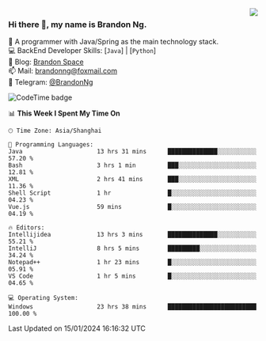<img  align="right" src="https://github-readme-stats-brandon0824.vercel.app/api/top-langs/?username=brandon0824&layout=compact">

### Hi there 👋, my name is Brandon Ng.

🌱 A programmer with Java/Spring as the main technology stack.  
💻 BackEnd Developer Skills: [`Java`] | [`Python`]  
📝 Blog: [Brandon Space](https://brandonng.tech)  
📫 Mail: brandonng@foxmail.com  
📰 Telegram: [@BrandonNg](https://t.me/BrandonNg24)  

![CodeTime badge](https://img.shields.io/endpoint?style=flat-square&url=https%3A%2F%2Fapi.codetime.dev%2Fshield%3Fid%3D128%26project%3D%26in%3D604800000)

<!--START_SECTION:waka-->
📊 **This Week I Spent My Time On** 

```text
🕑︎ Time Zone: Asia/Shanghai

💬 Programming Languages: 
Java                     13 hrs 31 mins      ██████████████░░░░░░░░░░░   57.20 % 
Bash                     3 hrs 1 min         ███░░░░░░░░░░░░░░░░░░░░░░   12.81 % 
XML                      2 hrs 41 mins       ███░░░░░░░░░░░░░░░░░░░░░░   11.36 % 
Shell Script             1 hr                █░░░░░░░░░░░░░░░░░░░░░░░░   04.23 % 
Vue.js                   59 mins             █░░░░░░░░░░░░░░░░░░░░░░░░   04.19 % 

🔥 Editors: 
Intellijidea             13 hrs 3 mins       ██████████████░░░░░░░░░░░   55.21 % 
IntelliJ                 8 hrs 5 mins        █████████░░░░░░░░░░░░░░░░   34.24 % 
Notepad++                1 hr 23 mins        █░░░░░░░░░░░░░░░░░░░░░░░░   05.91 % 
VS Code                  1 hr 5 mins         █░░░░░░░░░░░░░░░░░░░░░░░░   04.65 % 

💻 Operating System: 
Windows                  23 hrs 38 mins      █████████████████████████   100.00 % 
```


 Last Updated on 15/01/2024 16:16:32 UTC
<!--END_SECTION:waka-->
